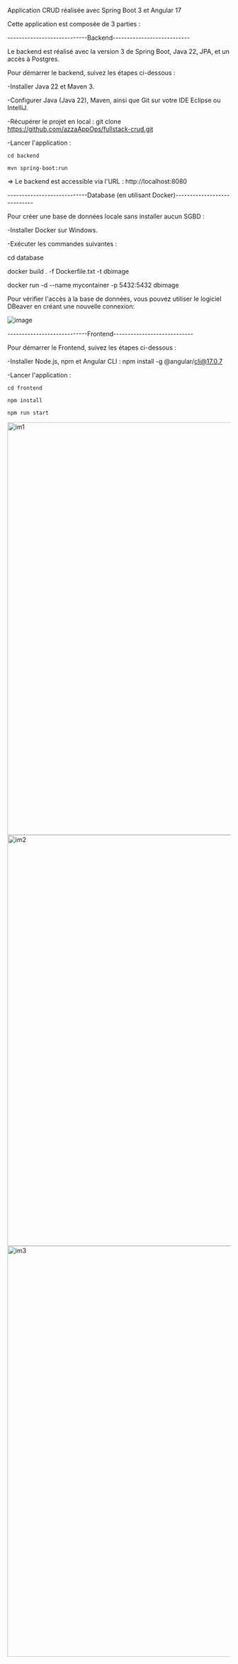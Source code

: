Application CRUD réalisée avec Spring Boot 3 et Angular 17

Cette application est composée de 3 parties :

----------------------------Backend--------------------------- 

Le backend est réalisé avec la version 3 de Spring Boot, Java 22, JPA, et un accès à Postgres.

Pour démarrer le backend, suivez les étapes ci-dessous :

-Installer Java 22 et Maven 3.

-Configurer Java (Java 22), Maven, ainsi que Git sur votre IDE Eclipse ou IntelliJ.

-Récupérer le projet en local : git clone https://github.com/azzaAppOps/fullstack-crud.git

-Lancer l'application :

	cd backend

	mvn spring-boot:run

=> Le backend est accessible via l'URL : http://localhost:8080

----------------------------Database (en utilisant Docker)---------------------------- 

Pour créer une base de données locale sans installer aucun SGBD :

-Installer Docker sur Windows.

-Exécuter les commandes suivantes :

cd database

docker build . -f Dockerfile.txt -t dbimage

docker run -d --name mycontainer -p 5432:5432 dbimage

Pour vérifier l'accès à la base de données, vous pouvez utiliser le logiciel DBeaver en créant une nouvelle connexion:

![image](https://github.com/azzaAppOps/fullstack-crud/assets/155024106/7bdf0e45-3dad-4f21-8f06-6acfe07540f2)



----------------------------Frontend----------------------------

Pour démarrer le Frontend, suivez les étapes ci-dessous :

-Installer Node.js, npm et Angular CLI : npm install -g @angular/cli@17.0.7

-Lancer l'application :

	cd frontend

	npm install

	npm run start

 <img width="931" alt="im1" src="https://github.com/azzaAppOps/fullstack-crud/assets/155024106/7f62d4c6-942d-4966-9d07-9759aaf223f3">
 
<img width="927" alt="im2" src="https://github.com/azzaAppOps/fullstack-crud/assets/155024106/480dc72a-af04-4a00-a071-28400bea7c2b">

<img width="927" alt="im3" src="https://github.com/azzaAppOps/fullstack-crud/assets/155024106/90bd852a-a93c-47fe-8415-d73764c9c1a7">




